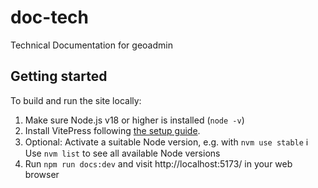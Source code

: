 # doc-tech

Technical Documentation for geoadmin

## Getting started

To build and run the site locally:

1. Make sure Node.js v18 or higher is installed (`node -v`)
2. Install VitePress following [the setup guide](https://vitepress.dev/guide/getting-started).
3. Optional: Activate a suitable Node version, e.g. with `nvm use stable`
   ℹ️ Use `nvm list` to see all available Node versions
4. Run `npm run docs:dev` and visit http://localhost:5173/ in your web browser
